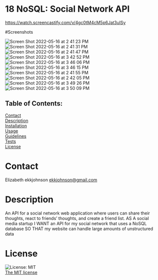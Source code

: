 # 18 NoSQL: Social Network API
https://watch.screencastify.com/v/4gc0tM4cM5p6Jat3uISy

#Screenshots

![Screen Shot 2022-05-16 at 2 41 23 PM](https://user-images.githubusercontent.com/97856843/168682666-c46ea24a-970a-48e9-b389-3886e29e6e92.png)
![Screen Shot 2022-05-16 at 2 41 31 PM](https://user-images.githubusercontent.com/97856843/168682720-a1b7624a-de3a-4c7d-8aae-d9df7940d488.png)
![Screen Shot 2022-05-16 at 2 41 47 PM](https://user-images.githubusercontent.com/97856843/168682755-be2a04d7-4cf7-446b-88b2-03f81f1f7503.png)
![Screen Shot 2022-05-16 at 3 42 52 PM](https://user-images.githubusercontent.com/97856843/168682776-fcacb685-117b-42d7-a6b2-35f3fa9de7dd.png)
![Screen Shot 2022-05-16 at 3 46 06 PM](https://user-images.githubusercontent.com/97856843/168682804-6fd4957e-dc27-4ab3-963a-002c133ed993.png)
![Screen Shot 2022-05-16 at 3 46 15 PM](https://user-images.githubusercontent.com/97856843/168682823-2c82a396-cb85-4c94-bd91-3c9872714924.png)
![Screen Shot 2022-05-16 at 2 41 55 PM](https://user-images.githubusercontent.com/97856843/168682840-e5cdcb4a-4ff6-4a52-8a8b-669f28112c67.png)
![Screen Shot 2022-05-16 at 2 42 05 PM](https://user-images.githubusercontent.com/97856843/168682863-716d9a4e-60b6-4953-beb2-674d122c1da2.png)
![Screen Shot 2022-05-16 at 3 49 26 PM](https://user-images.githubusercontent.com/97856843/168682885-0061d6f3-9501-4cae-8953-25f4a275fa0c.png)
![Screen Shot 2022-05-16 at 3 50 09 PM](https://user-images.githubusercontent.com/97856843/168682919-65804ae2-df89-4cf8-897e-413a21226700.png)


## Table of Contents:
  [Contact](#contact)<br>
  [Description](#description)<br>
  [Installation](#installation)<br>
  [Usage](#usage)<br>
  [Guidelines](#guidelines)<br>
  [Tests](#tests)<br>
  [License](#license)<br>

# Contact
 Elizabeth
 ekkjohnson
 ekkjohnson@gmail.com

 # Description
  An API for a social network web application where users can share their thoughts, react to friends’ thoughts, and create a friend list.
  AS A social media startup
I WANT an API for my social network that uses a NoSQL database
SO THAT my website can handle large amounts of unstructured data

  # License
  ![License: MIT](https://img.shields.io/badge/License-MIT-yellow.svg)<br>
  [The MIT license](https://opensource.org/licenses/MIT)